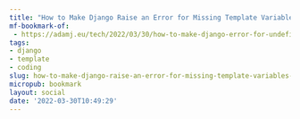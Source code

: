 ```yaml
---
title: "How to Make Django Raise an Error for Missing Template Variables - Adam Johnson"
mf-bookmark-of:
 - https://adamj.eu/tech/2022/03/30/how-to-make-django-error-for-undefined-template-variables/
tags:
- django
- template
- coding
slug: how-to-make-django-raise-an-error-for-missing-template-variables---adam-johnson
micropub: bookmark
layout: social
date: '2022-03-30T10:49:29'
---
```


